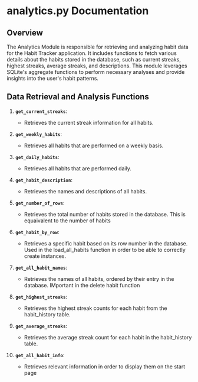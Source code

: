 # analytics.py Documentation

## Overview

The Analytics Module is responsible for retrieving and analyzing habit data for the Habit Tracker application. It includes functions to fetch various details about the habits stored in the database, such as current streaks, highest streaks, average streaks, and descriptions. This module leverages SQLite's aggregate functions to perform necessary analyses and provide insights into the user's habit patterns.


## Data Retrieval and Analysis Functions

1. **`get_current_streaks`**:
    - Retrieves the current streak information for all habits.

2. **`get_weekly_habits`**:
    - Retrieves all habits that are performed on a weekly basis.

3. **`get_daily_habits`**:
    - Retrieves all habits that are performed daily.

4. **`get_habit_description`**:
    - Retrieves the names and descriptions of all habits.

5. **`get_number_of_rows`**:
    - Retrieves the total number of habits stored in the database. This is equaivalent to the number of habits

6. **`get_habit_by_row`**:
    - Retrieves a specific habit based on its row number in the database. Used in the load_all_habits function in order to be able to correctly create instances. 

7. **`get_all_habit_names`**:
    - Retrieves the names of all habits, ordered by their entry in the database. IMportant in the delete habit function

8. **`get_highest_streaks`**:
    - Retrieves the highest streak counts for each habit from the habit_history table. 

9. **`get_average_streaks`**:
    - Retrieves the average streak count for each habit in the habit_history table.

10. **`get_all_habit_info`**:
    - Retrieves relevant information in order to display them on the start page  

